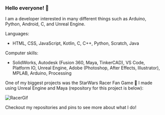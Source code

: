 ### Hello everyone! 👋
I am a developer interested in many different things such as Arduino, Python, Android, C, and Unreal Engine.

Languages:
- HTML, CSS, JavaScript, Kotlin, C, C++, Python, Scratch, Java

Computer skills:
- SolidWorks, Autodesk (Fusion 360, Maya, TinkerCAD), VS Code, Platform IO, Unreal Engine, Adobe (Photoshop, After Effects, Illustrator), MPLAB, Arduino, Processing

One of my biggest projects was the StarWars Racer Fan Game 🏁 I made using Unreal Engine and Maya (repository for this project is below):

![RacerGif](./Pictures/Final_Gif.gif)

Checkout my repositories and pins to see more about what I do!

<!--
**AshishA26/AshishA26** is a ✨ _special_ ✨ repository because its `README.md` (this file) appears on your GitHub profile.

Here are some ideas to get you started:

- 🔭 I’m currently working on ...
- 🌱 I’m currently learning ...
- 👯 I’m looking to collaborate on ...
- 🤔 I’m looking for help with ...
- 💬 Ask me about ...
- 📫 How to reach me: ...
- 😄 Pronouns: ...
- ⚡ Fun fact: ...
-->
